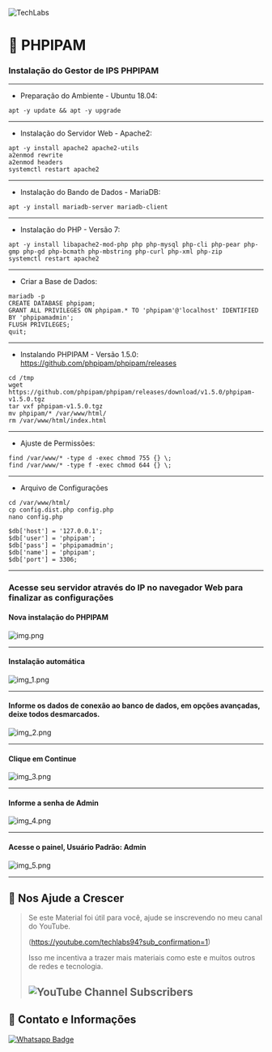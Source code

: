 ![TechLabs](https://techlabs.net.br/wp-content/uploads/2021/09/logo_blog.png)

# :rocket: PHPIPAM

### Instalação do Gestor de IPS PHPIPAM

---

* Preparação do Ambiente - Ubuntu 18.04:
```
apt -y update && apt -y upgrade
```
---

* Instalação do Servidor Web - Apache2:
```
apt -y install apache2 apache2-utils
a2enmod rewrite
a2enmod headers
systemctl restart apache2
```
---

* Instalação do Bando de Dados - MariaDB:
```
apt -y install mariadb-server mariadb-client
```
---

* Instalação do PHP - Versão 7:
```
apt -y install libapache2-mod-php php php-mysql php-cli php-pear php-gmp php-gd php-bcmath php-mbstring php-curl php-xml php-zip
systemctl restart apache2
```
---

* Criar a Base de Dados:
```
mariadb -p
CREATE DATABASE phpipam;
GRANT ALL PRIVILEGES ON phpipam.* TO 'phpipam'@'localhost' IDENTIFIED BY 'phpipamadmin';
FLUSH PRIVILEGES;
quit;
```
---

* Instalando PHPIPAM - Versão 1.5.0: https://github.com/phpipam/phpipam/releases
```
cd /tmp
wget https://github.com/phpipam/phpipam/releases/download/v1.5.0/phpipam-v1.5.0.tgz
tar vxf phpipam-v1.5.0.tgz
mv phpipam/* /var/www/html/
rm /var/www/html/index.html
```
---

* Ajuste de Permissões:
```
find /var/www/* -type d -exec chmod 755 {} \;
find /var/www/* -type f -exec chmod 644 {} \;
```

--- 

* Arquivo de Configurações
```
cd /var/www/html/
cp config.dist.php config.php
nano config.php

$db['host'] = '127.0.0.1';
$db['user'] = 'phpipam';
$db['pass'] = 'phpipamadmin';
$db['name'] = 'phpipam';
$db['port'] = 3306;
```
---

### Acesse seu servidor através do IP no navegador Web para finalizar as configurações

#### Nova instalação do PHPIPAM
![img.png](assets/img.png)

---

#### Instalação automática
![img_1.png](assets/img_1.png)

---

#### Informe os dados de conexão ao banco de dados, em opções avançadas, deixe todos desmarcados.
![img_2.png](assets/img_2.png)

---

#### Clique em Continue
![img_3.png](assets/img_3.png)

---

#### Informe a senha de Admin
![img_4.png](assets/img_4.png)

---

#### Acesse o painel, Usuário Padrão: Admin
![img_5.png](assets/img_5.png)

---

## :sparkling_heart: Nos Ajude a Crescer
>Se este Material foi útil para você, ajude se inscrevendo no meu canal do YouTube.
>
>(https://youtube.com/techlabs94?sub_confirmation=1)
> 
>Isso me incentiva a trazer mais materiais como este e muitos outros de redes e tecnologia.
> 
>## ![YouTube Channel Subscribers](https://img.shields.io/youtube/channel/subscribers/UCWN6suTq5sZGqnSLos992Yw?style=social)

## :iphone: Contato e Informações
[![Whatsapp Badge](https://img.shields.io/badge/-Whatsapp-4CA143?style=flat-square&labelColor=4CA143&logo=whatsapp&logoColor=white&link=https://api.whatsapp.com/send?phone=5537999351046)](https://api.whatsapp.com/send?phone=5537999351046)